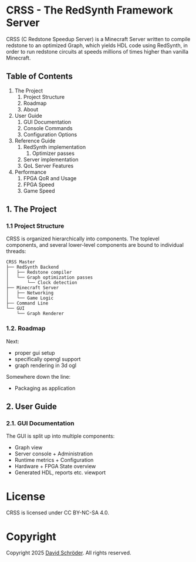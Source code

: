 # CRSS - The RedSynth Framework Server

CRSS (C Redstone Speedup Server) is a Minecraft Server written to compile redstone to an optimized Graph, which yields HDL code using RedSynth, in order to run redstone circuits at speeds millions of times higher than vanilla Minecraft.

## Table of Contents
1. The Project
    1. Project Structure
    2. Roadmap
    3. About
2. User Guide
    1. GUI Documentation
    2. Console Commands
    3. Configuration Options
3. Reference Guide
    1. RedSynth implementation
        1. Optimizer passes
    2. Server implementation
    3. QoL Server Features
4. Performance
    1. FPGA QoR and Usage
    2. FPGA Speed
    3. Game Speed

## 1. The Project
### 1.1 Project Structure
CRSS is organized hierarchically into components. The toplevel components, and several lower-level components are bound to individual threads:
```
CRSS Master
├── RedSynth Backend
│   ├── Redstone compiler
│   └── Graph optimization passes
│       └── Clock detection
├── Minecraft Server
│   ├── Networking
│   └── Game Logic
├── Command Line
└── GUI
    └── Graph Renderer
```

### 1.2. Roadmap
Next:
- proper gui setup
- specifically opengl support
- graph rendering in 3d ogl

Somewhere down the line:
- Packaging as application

## 2. User Guide
### 2.1. GUI Documentation
The GUI is split up into multiple components:
- Graph view
- Server console + Administration
- Runtime metrics + Configuration
- Hardware + FPGA State overview
- Generated HDL, reports etc. viewport

# License
CRSS is licensed under CC BY-NC-SA 4.0.

# Copyright
Copyright 2025 [David Schröder](mailto:post@schroederdavid.de). All rights reserved.
